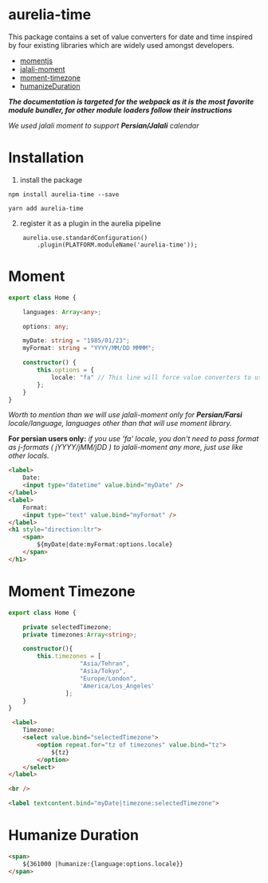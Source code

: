 
# aurelia-time


This package contains a set of value converters for date and time inspired by four existing libraries which are widely used amongst developers.

* [momentjs](https://github.com/moment/moment)
* [jalali-moment](https://github.com/fingerpich/jalali-moment)
* [moment-timezone](https://github.com/moment/moment-timezone)
* [humanizeDuration](https://github.com/EvanHahn/HumanizeDuration.js)

***The documentation is targeted for the webpack as it is the most favorite module bundler, for other module loaders follow their instructions***

*We used jalali moment to support **Persian/Jalali** calendar*

# Installation

1. install the package 
```
npm install aurelia-time --save

yarn add aurelia-time
```

2. register it as a plugin in the aurelia pipeline

```
    aurelia.use.standardConfiguration()
        .plugin(PLATFORM.moduleName('aurelia-time'));
```

# Moment

``` typescript
export class Home {

    languages: Array<any>;

    options: any;

    myDate: string = "1985/01/23";
    myFormat: string = "YYYY/MM/DD MMMM";

    constructor() {
        this.options = {
            locale: "fa" // This line will force value converters to use jalali-moment,locales/languages other than Farsi/Persian such as 'en', 'it', 'fr' etc. will use moment library.
        };
    }
}
```

*Worth to mention than we will use jalali-moment only for **Persian/Farsi** locale/language, languages other than that will use moment library.*

**For persian users only:** *if you use 'fa' locale, you don't need to pass format as j-formats ( jYYYY/jMM/jDD ) to jalali-moment any more, just use like other locals.*

``` html
<label>
    Date: 
    <input type="datetime" value.bind="myDate" />
</label>
<label>
    Format:
    <input type="text" value.bind="myFormat" />
</label>
<h1 style="direction:ltr">
    <span>
        ${myDate|date:myFormat:options.locale}
    </span>
</h1>
```

# Moment Timezone


``` typescript
export class Home {

    private selectedTimezone;
    private timezones:Array<string>;

    constructor(){
        this.timezones = [
                    "Asia/Tehran",
                    "Asia/Tokyo",
                    "Europe/London",
                    'America/Los_Angeles'
                ];
    }
}
```

``` html
 <label>
    Timezone:
    <select value.bind="selectedTimezone">
        <option repeat.for="tz of timezones" value.bind="tz">
            ${tz}
        </option>
    </select>
</label>

<br />

<label textcontent.bind="myDate|timezone:selectedTimezone">
```


# Humanize Duration


``` html
<span>
    ${361000 |humanize:{language:options.locale}}
</span>
```

